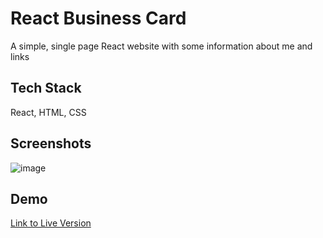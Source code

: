 
# React Business Card

A simple, single page React website with some information about me and links


## Tech Stack

React, HTML, CSS


## Screenshots

![image](https://user-images.githubusercontent.com/106115808/177219227-a759a2e7-859e-417a-9bdc-02e907680d1c.png)


## Demo

[Link to Live Version](https://t.co/nVIGfUEE82)

